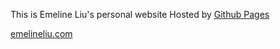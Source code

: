 This is Emeline Liu's personal website
Hosted by [Github Pages](http://pages.github.com)

[emelineliu.com](http://emelineliu.com)